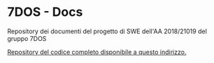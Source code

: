 # 7DOS - Docs
Repository dei documenti del progetto di SWE dell'AA 2018/21019 del gruppo 7DOS

 [Repository del codice completo disponibile a questo indirizzo.](https://github.com/ScrappyCocco/7DOS-Plugin)
